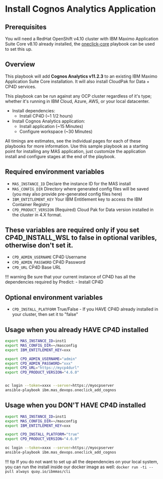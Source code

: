 # Install Cognos Analytics Application

## Prerequisites
You will need a RedHat OpenShift v4.10 cluster with IBM Maximo Application Suite Core v8.10 already installed, the [oneclick-core](oneclick-core.md) playbook can be used to set this up.

## Overview
This playbook will add **Cognos Analytics v11.2.3** to an existing IBM Maximo Application Suite Core installation. It will also install CloudPak for Data + CP4D services.

This playbook can be run against any OCP cluster regardless of it's type; whether it's running in IBM Cloud, Azure, AWS, or your local datacenter.

- Install dependencies:
    - Install CP4D (~1 1/2 hours)
- Install Cognos Analytics application:
    - Install application (~15 Minutes)
    - Configure workspace (~30 Minutes)

All timings are estimates, see the individual pages for each of these playbooks for more information.  Use this sample playbook as a starting point for installing any MAS application, just customize the application install and configure stages at the end of the playbook. 

## Required environment variables
- `MAS_INSTANCE_ID` Declare the instance ID for the MAS install
- `MAS_CONFIG_DIR` Directory where generated config files will be saved (you may also provide pre-generated config files here)
- `IBM_ENTITLEMENT_KEY` Your IBM Entitlement key to access the IBM Container Registry
- `CPD_PRODUCT_VERSION` (Required) Cloud Pak for Data version installed in the cluster in 4.X format.

## These variables are required only if you set CP4D_INSTALL_WSL to false in optional varibles, otherwise don't set it.
- `CPD_ADMIN_USERNAME` CP4D Username
- `CPD_ADMIN_PASSWORD` CP4D Password
- `CPD_URL` CP4D Base URL

!!! warning
    Be sure that your current instance of CP4D has all the dependencies required by Predict:
    - Install CP4D

## Optional environment variables
- `CPD_INSTALL_PLATFORM` True/False - If you HAVE CP4D already installed in your cluster, then set it to "false"

## Usage when you already HAVE CP4D installed

```bash
export MAS_INSTANCE_ID=inst1
export MAS_CONFIG_DIR=~/masconfig
export IBM_ENTITLEMENT_KEY=xxx

export CPD_ADMIN_USERNAME="admin"
export CPD_ADMIN_PASSWORD="xxx"
export CPD_URL="https://mycp4durl"
export CPD_PRODUCT_VERSION="4.6.0"


oc login --token=xxxx --server=https://myocpserver
ansible-playbook ibm.mas_devops.oneclick_add_cognos
```

## Usage when you DON'T HAVE CP4D installed
```bash
export MAS_INSTANCE_ID=inst1
export MAS_CONFIG_DIR=~/masconfig
export IBM_ENTITLEMENT_KEY=xxx

export CPD_INSTALL_PLATFORM="true"
export CPD_PRODUCT_VERSION="4.6.0"

oc login --token=xxxx --server=https://myocpserver
ansible-playbook ibm.mas_devops.oneclick_add_cognos
```

!!! tip
    If you do not want to set up all the dependencies on your local system, you can run the install inside our docker image as well: `docker run -ti --pull always quay.io/ibmmas/cli`
